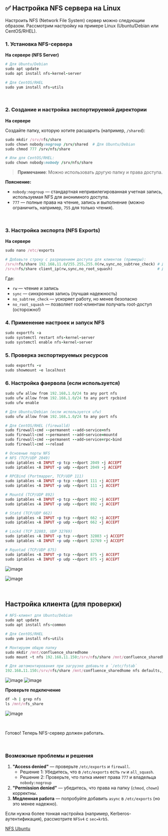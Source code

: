 ## ✅ Настройка NFS сервера на Linux

Настроить NFS (Network File System) сервер можно следующим образом. Рассмотрим настройку на примере Linux (Ubuntu/Debian или CentOS/RHEL).


### 1.  Установка NFS-сервера

**На сервере (NFS Server)**

```ruby
# Для Ubuntu/Debian
sudo apt update
sudo apt install nfs-kernel-server

# Для CentOS/RHEL
sudo yum install nfs-utils
```


<br>

### 2. Создание и настройка экспортируемой директории

**На сервере**

Создайте папку, которую хотите расшарить (например, `/shared`):

```ruby
sudo mkdir /srv/nfs/share
sudo chown nobody:nogroup /srv/shared  # Для Ubuntu/Debian
sudo chmod 777 /srv/nfs/share

# Или для CentOS/RHEL:
sudo chown nobody:nobody /srv/nfs/share
```

> **Примечание**: Можно использовать другую папку и права доступа.

**Пояснение:**

- `nobody:nogroup` — стандартная непривилегированная учетная запись, используемая NFS для анонимного доступа.
- `777` — полные права на чтение, запись и выполнение (можно ограничить, например, `755` для только чтения).



<br>

### 3. Настройка экспорта (NFS Exports)

**На сервере**

```ruby
sudo nano /etc/exports

# Добавьте строку с разрешением доступа для клиентов (примеры):
/srv/nfs/share 192.168.11.0/255.255.255.0(rw,sync,no_subtree_check) # Доступ для всей подсети
/srv/nfs/share client_ip(rw,sync,no_root_squash)                    # Доступ для конкретного IP
```

Где:

- `rw` — чтение и запись
- `sync` — синхронная запись (лучшая надежность)
- `no_subtree_check` — ускоряет работу, но менее безопасно
- `no_root_squash` — позволяет root-клиентам получать root-доступ (осторожно!)


### 4. Применение настроек и запуск NFS

```ruby
sudo exportfs -a
sudo systemctl restart nfs-kernel-server
sudo systemctl enable nfs-kernel-server
```


### 5. Проверка экспортируемых ресурсов

```ruby
sudo exportfs -v
sudo showmount -e localhost
```


### 6. Настройка фаервола (если используется)

```ruby
sudo ufw allow from 192.168.1.0/24 to any port nfs
sudo ufw allow from 192.168.1.0/24 to any port rpcbind
sudo ufw enable

# Для Ubuntu/Debian (если используется ufw)
sudo ufw allow from 192.168.1.0/24 to any port nfs

# Для CentOS/RHEL (firewalld)
sudo firewall-cmd --permanent --add-service=nfs
sudo firewall-cmd --permanent --add-service=mountd
sudo firewall-cmd --permanent --add-service=rpc-bind
sudo firewall-cmd --reload

# Основные порты NFS
# NFS (TCP/UDP 2049)
sudo iptables -A INPUT -p tcp --dport 2049 -j ACCEPT
sudo iptables -A INPUT -p udp --dport 2049 -j ACCEPT

# RPCBind (Portmapper, TCP/UDP 111)
sudo iptables -A INPUT -p tcp --dport 111 -j ACCEPT
sudo iptables -A INPUT -p udp --dport 111 -j ACCEPT

# Mountd (TCP/UDP 892)
sudo iptables -A INPUT -p tcp --dport 892 -j ACCEPT
sudo iptables -A INPUT -p udp --dport 892 -j ACCEPT

# Statd (TCP/UDP 662)
sudo iptables -A INPUT -p tcp --dport 662 -j ACCEPT
sudo iptables -A INPUT -p udp --dport 662 -j ACCEPT

# Lockd (TCP 32803, UDP 32769)
sudo iptables -A INPUT -p tcp --dport 32803 -j ACCEPT
sudo iptables -A INPUT -p udp --dport 32769 -j ACCEPT

# Rquotad (TCP/UDP 875)
sudo iptables -A INPUT -p tcp --dport 875 -j ACCEPT
sudo iptables -A INPUT -p udp --dport 875 -j ACCEPT
```
![image](https://github.com/user-attachments/assets/d6779b75-ced3-44c8-b654-c83d968d321c)

![image](https://github.com/user-attachments/assets/61ae7852-62fa-4642-9383-079fbad1bb1f)


<br>

## Настройка клиента (для проверки)

```ruby
# NFS-клиент для Ubuntu/Debian
sudo apt update
sudo apt install nfs-common

# Для CentOS/RHEL
sudo yum install nfs-utils
```

```ruby
# Монтируем общую папку
sudo mkdir /mnt/confluence_sharedhome
sudo mount -t nfs 192.168.11.150:/srv/nfs/share /mnt/confluence_sharedhome

# Для автомонтирования при загрузке добавьте в `/etc/fstab`
192.168.11.150:/srv/nfs/share /mnt/confluence_sharedhome nfs defaults,_netdev,noatime 0 0
```

![image](https://github.com/user-attachments/assets/b039e6e9-ee3d-4664-bb04-34f0b2ca0923)
![image](https://github.com/user-attachments/assets/41c214e0-1476-4ab5-ba6b-9e6323ef4365)

**Проверьте подключение**

```ruby
df -h | grep nfs
ls /mnt/nfs_share
```
![image](https://github.com/user-attachments/assets/41c214e0-1476-4ab5-ba6b-9e6323ef4365)



<br>

Готово! Теперь NFS-сервер должен работать.



<br>

### Возможные проблемы и решения

1. **"Access denied"** — проверьте `/etc/exports` и `firewall`.
   - Решение 1: Убедитесь, что в `/etc/exports` есть `rw` и `all_squash`.
   - Решение 2: Проверьте, что папка имеет права `777` и владельца `nobody:nogroup`
3. **"Permission denied"** — убедитесь, что права на папку (`chmod`, `chown`) корректны.
4. **Медленная работа** — попробуйте добавить `async` в `/etc/exports` (но это менее надежно).

Если нужна более тонкая настройка (например, Kerberos-аутентификация), рассмотрите `NFSv4` с `sec=krb5`.


[NFS Ubuntu](https://help.ubuntu.ru/wiki/nfs)
